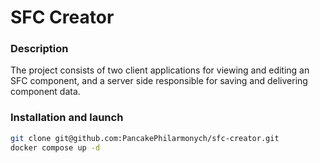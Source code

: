 # SFC Creator

### Description

The project consists of two client applications for viewing and editing an SFC component, and a server side responsible for saving and delivering component data.

### Installation and launch

```bash
git clone git@github.com:PancakePhilarmonych/sfc-creator.git
docker compose up -d
